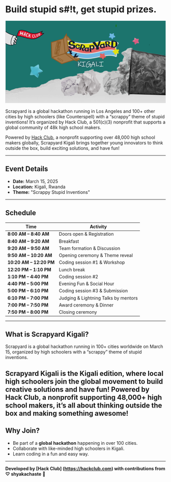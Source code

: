# Build stupid s#!t, get stupid prizes.

![Scrapyard Kigali Cover](scrapyardkigalicover.JPG)

Scrapyard is a global hackathon running in Los Angeles and 100+ other cities by high schoolers (like Counterspell) with a “scrappy” theme of stupid inventions! It’s organized by Hack Club, a 501(c)(3) nonprofit that supports a global community of 48k high school makers.


Powered by [Hack Club](https://hackclub.com), a nonprofit supporting over 48,000 high school makers globally, Scrapyard Kigali brings together young innovators to think outside the box, build exciting solutions, and have fun!

---

## **Event Details**
- **Date:** March 15, 2025
- **Location:** Kigali, Rwanda
- **Theme:** "Scrappy Stupid Inventions"

---

## **Schedule**

| Time             | Activity                                 |
|------------------|-----------------------------------------|
| **8:00 AM – 8:40 AM** | Doors open & Registration             |
| **8:40 AM – 9:20 AM** | Breakfast                             |
| **9:20 AM – 9:50 AM** | Team formation & Discussion           |
| **9:50 AM – 10:20 AM** | Opening ceremony & Theme reveal       |
| **10:20 AM – 12:20 PM** | Coding session #1 & Workshop         |
| **12:20 PM – 1:10 PM** | Lunch break                          |
| **1:10 PM – 4:40 PM** | Coding session #2                    |
| **4:40 PM – 5:00 PM** | Evening Fun & Social Hour            |
| **5:00 PM – 6:10 PM** | Coding session #3 & Submission       |
| **6:10 PM – 7:00 PM** | Judging & Lightning Talks by mentors |
| **7:00 PM – 7:50 PM** | Award ceremony & Dinner              |
| **7:50 PM – 8:00 PM** | Closing ceremony                     |

---

## **What is Scrapyard Kigali?**

Scrapyard is a global hackathon running in 100+ cities worldwide on March 15, organized by high schoolers with a “scrappy” theme of stupid inventions.

Scrapyard Kigali is the Kigali edition, where local high schoolers join the global movement to build creative solutions and have fun! Powered by Hack Club, a nonprofit supporting 48,000+ high school makers, it’s all about thinking outside the box and making something awesome!
---

## **Why Join?**
- Be part of a **global hackathon** happening in over 100 cities.
- Collaborate with like-minded high schoolers in Kigali.
- Learn coding in a fun and easy way.

---


**Developed by [Hack Club] (https://hackclub.com) with contributions from ♡ shyakachaste** 🎉
